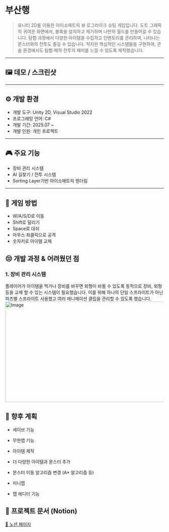 # 부산행
>유니티 2D를 이용한 아이소매트릭 뷰 로그라이크 슈팅 게임입니다.
>도트 그래픽의 귀여운 화면에서, 블록을 설치하고 제거하며 나만의 월드를 만들어갈 수 있습니다.
>탐험 과정에서 다양한 아이템을 수집하고 인벤토리를 관리하며, 나타나는 몬스터와의 전투도 즐길 수 있습니다.
>작지만 핵심적인 시스템들을 구현하여, 콘솔 환경에서도 탐험·제작·전투의 재미를 느낄 수 있도록 제작했습니다.

---

## 🖼️ 데모 / 스크린샷

---

## ⚙️ 개발 환경

- 개발 도구: Unity 2D, Visual Studio 2022
- 프로그래밍 언어: C#
- 개발 기간: 2025.07 ~ 
- 개발 인원: 개인 프로젝트

---

## 🎮 주요 기능
- 장비 관리 시스템
- AI 길찾기 / 전투 시스템 
- Sorting Layer기반 아이소매트릭 렌더링 

---

## 📌 게임 방법
- W/A/S/D로 이동
- Shift로 달리기
- Space로 대쉬
- 마우스 좌클릭으로 공격
- 숫자키로 아이템 교체

## 😒 개발 과정 & 어려웠던 점

### 1. 장비 관리 시스템
플레이어가 아이템을 먹거나 장비를 바꾸면 외형이 바뀔 수 있도록 동적으로 장비, 외형 등을 교체 할 수 있는 시스템이 필요했습니다. 
이를 위해 하나의 단일 스프라이트가 아닌 파츠별 스프라이트 사용했고 여러 애니메이션 클립을 관리할 수 있도록 했습니다.
<img width="1048" height="320" alt="Image" src="https://github.com/user-attachments/assets/e879f47f-669d-4c53-85a5-ddfa95db4b38" />

## 🚀 향후 계획
- 세이브 기능

- 무한맵 기능

- 아이템 제작

- 더 다양한 아이템과 몬스터 추가

- 몬스터 이동 알고리즘 변경 (A* 알고리즘 등)

- 미니맵

- 맵 에디터 기능

## 📄 프로젝트 문서 (Notion)
[🔗 노션 페이지](https://www.notion.so/2383bd2b36e280428f70fc335e0b2c46)
